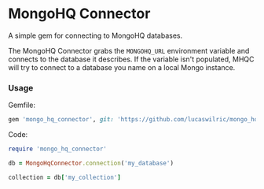 
MongoHQ Connector
=================

A simple gem for connecting to MongoHQ databases.

The MongoHQ Connector grabs the `MONGOHQ_URL` environment variable and connects to the database it describes. If the variable isn't populated, MHQC will try to connect to a database you name on a local Mongo instance.

### Usage

Gemfile:

```ruby
gem 'mongo_hq_connector', git: 'https://github.com/lucaswilric/mongo_hq_connector.git'
```

Code:

```ruby
require 'mongo_hq_connector'

db = MongoHqConnector.connection('my_database')

collection = db['my_collection']
```



